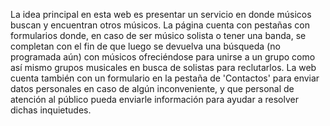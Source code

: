 La idea principal en esta web es presentar un servicio en donde músicos buscan y encuentran otros músicos. 
La página cuenta con pestañas con formularios donde, en caso de ser músico solista o tener una banda, se completan con el fin de que luego se devuelva una búsqueda (no programada aún) con músicos ofreciéndose para unirse a un grupo como así mismo grupos musicales en busca de solistas para reclutarlos.
La web cuenta también con un formulario en la pestaña de 'Contactos' para enviar datos personales en caso de algún inconveniente, y que personal de atención al público pueda enviarle información para ayudar a resolver dichas inquietudes.

